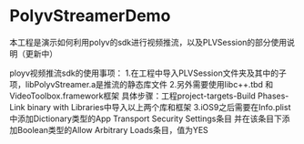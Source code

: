 # PolyvStreamerDemo

本工程是演示如何利用polyv的sdk进行视频推流，以及PLVSession的部分使用说明（更新中）

ployv视频推流sdk的使用事项：
1.在工程中导入PLVSession文件夹及其中的子项，libPolyvStreamer.a是推流的静态库文件
2.另外需要使用libc++.tbd 和 VideoToolbox.framework框架
  具体步骤：工程project-targets-Build Phases-Link binary with Libraries中导入以上两个库和框架
3.iOS9之后需要在Info.plist中添加Dictionary类型的App Transport Security Settings条目
  并在该条目下添加Boolean类型的Allow Arbitrary Loads条目，值为YES

